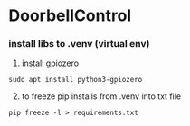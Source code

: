 # DoorbellControl


### install libs to .venv (virtual env)
1. install gpiozero
```
sudo apt install python3-gpiozero
```
2. to freeze pip installs from .venv into txt file
```
pip freeze -l > requirements.txt 
```